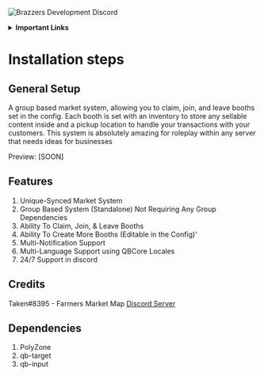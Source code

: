 ![Brazzers Development Discord](https://i.imgur.com/nXhPxIO.png)

<details>
    <summary><b>Important Links</b></summary>
        <p>
            <a href="https://discord.gg/J7EH9f9Bp3">
                <img alt="GitHub" src="https://logos-download.com/wp-content/uploads/2021/01/Discord_Logo_full.png"
                width="150" height="55">
            </a>
        </p>
        <p>
            <a href="https://ko-fi.com/mannyonbrazzers">
                <img alt="GitHub" src="https://uploads-ssl.webflow.com/5c14e387dab576fe667689cf/61e11149b3af2ee970bb8ead_Ko-fi_logo.png"
                width="150" height="55">
            </a>
        </p>
</details>

# Installation steps

## General Setup
A group based market system, allowing you to claim, join, and leave booths set in the config. Each booth is set with an inventory to store any sellable content inside and a pickup location to handle your transactions with your customers. This system is absolutely amazing for roleplay within any server that needs ideas for businesses

Preview: [SOON]

## Features
1. Unique-Synced Market System
2. Group Based System (Standalone) Not Requiring Any Group Dependencies
3. Ability To Claim, Join, & Leave Booths
4. Ability To Create More Booths (Editable in the Config)'
5. Multi-Notification Support
6. Multi-Language Support using QBCore Locales
7. 24/7 Support in discord

## Credits
Taken#8395 - Farmers Market Map [Discord Server]()

## Dependencies
1. PolyZone
2. qb-target
3. qb-input

